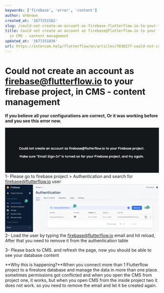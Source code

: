 ```yaml
---
keywords: ['firebase', 'error', 'content']
author: Unknown
created_at: '1677251582'
slug: /could-not-create-an-account-as-firebase-flutterflow-io-to-your-firebase-project-in-cms-content-management
title: Could not create an account as firebase@flutterflow.io to your firebase project,
  in CMS - content management
updated_at: '1677251836'
url: https://intercom.help/flutterflow/en/articles/7030277-could-not-create-an-account-as-firebase-flutterflow-io-to-your-firebase-project-in-cms-content-management
---
```

# Could not create an account as firebase@flutterflow.io to your firebase project, in CMS - content management

**If you believe all your configurations are correct, Or it was working before and you see this error now.**

![](../assets/20250430121311458158.png)1- Please go to firebase project &gt; Authentication and search for firebase@flutterflow.io user​
![](../assets/20250430121311730523.png)2- Load the user by typing the firebase@flutterflow.io email and hit reload, After that you need to remove it from the authentication table

3- Please back to CMS. and refresh the page, now you should be able to see your database content

**Why this is happening?**When you connect more than 1 Flutterflow project to a firestore database and manage the data in more than one place. sometimes permissions got conflicted and when you open the CMS from project one, it works, but when you open CMS from the inside project two it does not work. so you need to remove the email and let it be created again.